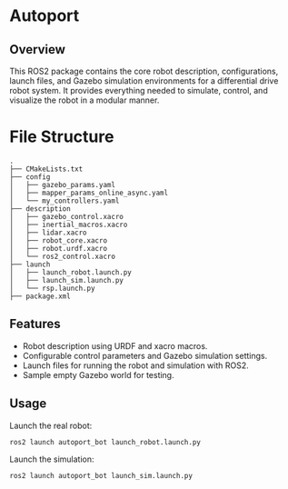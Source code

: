# Autoport
## Overview
This ROS2 package contains the core robot description, configurations, launch files, and Gazebo simulation environments for a differential drive robot system. It provides everything needed to simulate, control, and visualize the robot in a modular manner.

# File Structure
```
.
├── CMakeLists.txt
├── config
│   ├── gazebo_params.yaml
│   ├── mapper_params_online_async.yaml
│   └── my_controllers.yaml
├── description
│   ├── gazebo_control.xacro
│   ├── inertial_macros.xacro
│   ├── lidar.xacro
│   ├── robot_core.xacro
│   ├── robot.urdf.xacro
│   └── ros2_control.xacro
├── launch
│   ├── launch_robot.launch.py
│   ├── launch_sim.launch.py
│   └── rsp.launch.py
├── package.xml
```
## Features

- Robot description using URDF and xacro macros.
- Configurable control parameters and Gazebo simulation settings.
- Launch files for running the robot and simulation with ROS2.
- Sample empty Gazebo world for testing.

## Usage

Launch the real robot:
```
ros2 launch autoport_bot launch_robot.launch.py
```

Launch the simulation:
```
ros2 launch autoport_bot launch_sim.launch.py
```

